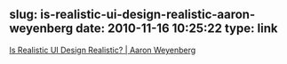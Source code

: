 slug: is-realistic-ui-design-realistic-aaron-weyenberg
date: 2010-11-16 10:25:22
type: link
---

[Is Realistic UI Design Realistic? | Aaron Weyenberg](http://aaronweyenberg.com/699/is-realistic-ui-design-realistic)
